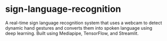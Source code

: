 # sign-language-recognition
A real-time sign language recognition system that uses a webcam to detect dynamic hand gestures and converts them into spoken language using deep learning. Built using Mediapipe, TensorFlow, and Streamlit.

